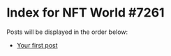 # Index for NFT World #7261
Posts will be displayed in the order below:

- [Your first post](./001-first.md)

